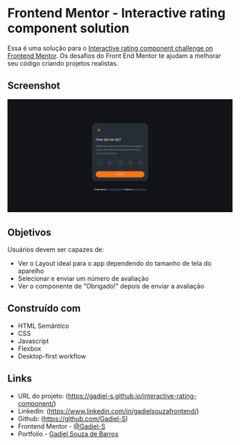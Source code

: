 # Frontend Mentor - Interactive rating component solution

Essa é uma solução para o [Interactive rating component challenge on Frontend Mentor](https://www.frontendmentor.io/challenges/interactive-rating-component-koxpeBUmI). Os desafios do Front End Mentor te ajudam a melhorar seu código criando projetos realistas.

## Screenshot

![](./images/capa-interactive-rating-component.jpeg)

## Objetivos

Usuários devem ser capazes de:

- Ver o Layout ideal para o app dependendo do tamanho de tela do aparelho
- Selecionar e enviar um número de avaliação
- Ver o componente de "Obrigado!" depois de enviar a avaliação

## Construído com

- HTML Semântico
- CSS
- Javascript
- Flexbox
- Desktop-first workflow

## Links

- URL do projeto: (https://gadiel-s.github.io/interactive-rating-component/)
- LinkedIn: (https://www.linkedin.com/in/gadielsouzafrontend/)
- Github: (https://github.com/Gadiel-S)
- Frontend Mentor - [@Gadiel-S](https://www.frontendmentor.io/profile/Gadiel-S)
- Portfolio - [Gadiel Souza de Barros](https://gadiel-s.github.io/meu-portfolio/)
